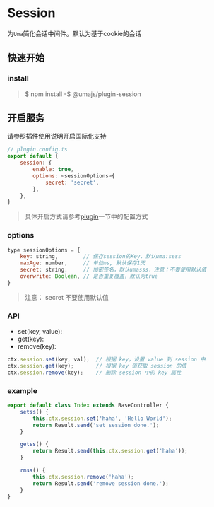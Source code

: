 # Session

为`Uma`简化会话中间件。默认为基于cookie的会话

## 快速开始

### install
> $ npm install -S @umajs/plugin-session


## 开启服务
请参照插件使用说明开启国际化支持
```js
// plugin.config.ts
export default {
    session: {
        enable: true,
        options: <sessionOptions>{
            secret: 'secret',
        },
    },
}
```

> 具体开启方式请参考[plugin](../基础功能/Plugin.md)一节中的配置方式

### options
```js
type sessionOptions = {
    key: string,        // 保存session的Key，默认uma:sess 
    maxAge: number,     // 单位ms, 默认保存1天 
    secret: string,     // 加密签名，默认umasss，注意：不要使用默认值
    overwrite: Boolean, // 是否重复覆盖，默认为true
}
```
> 注意： secret 不要使用默认值


### API 
* set(key, value): 
* get(key): 
* remove(key): 
```js
ctx.session.set(key, val);  // 根据 key，设置 value 到 session 中
ctx.session.get(key);       // 根据 key 值获取 session 的值
ctx.session.remove(key);    // 删除 session 中的 key 属性
```

### example

```javascript
export default class Index extends BaseController {
    setss() {
        this.ctx.session.set('haha', 'Hello World');
        return Result.send('set session done.');
    }

    getss() {
        return Result.send(this.ctx.session.get('haha'));
    }

    rmss() {
        this.ctx.session.remove('haha');
        return Result.send('remove session done.');
    }
}
```
